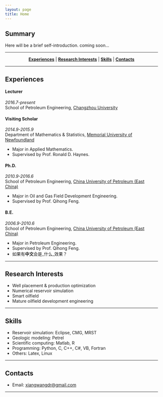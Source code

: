 ```yaml
---
layout: page
title: Home
---
```


## Summary

Here will be a brief self-introduction. coming soon...

---

<p align="center">
    <b><a href="#experiences">Experiences</a></b>
    |
    <b><a href="#research-interests">Research Interests</a></b>
	|
    <b><a href="#skills">Skills</a></b>
	|
    <b><a href="#contacts">Contacts</a></b>
</p>

---

## Experiences

#### Lecturer

_2016.7-present_     
School of Petroleum Engineering, [Changzhou University](http://www.cczu.edu.cn)    

#### Visiting Scholar

_2014.9-2015.9_      
Department of Mathematics & Statistics, [Memorial University of Newfoundland](http://www.mun.ca)     
   	
* Major in Applied Mathematics.
* Supervised by Prof. Ronald D. Haynes.

#### Ph.D.

_2010.9-2016.6_    
School of Petroleum Engineering, [China University of Petroleum (East China)](http://www.upc.edu.cn)    

* Major in Oil and Gas Field Development Engineering.
* Supervised by Prof. Qihong Feng.

#### B.E.

_2006.9-2010.6_    
School of Petroleum Engineering, [China University of Petroleum (East China)](http://www.upc.edu.cn)    

* Major in Petroleum Engineering.
* Supervised by Prof. Qihong Feng.
* 如果有**中文**会是_什么_效果？

---

## Research Interests

* Well placement & production optimization
* Numerical reservoir simulation
* Smart oilfield
* Mature oilfield development engineering

---

## Skills

* Reservoir simulation: Eclipse, CMG, MRST
* Geologic modeling: Petrel
* Scientific computing: Matlab, R
* Programming: Python, C, C++, C#, VB, Fortran
* Others: Latex, Linux

---

## Contacts

* Email: xiangwangdr@gmail.com

---
